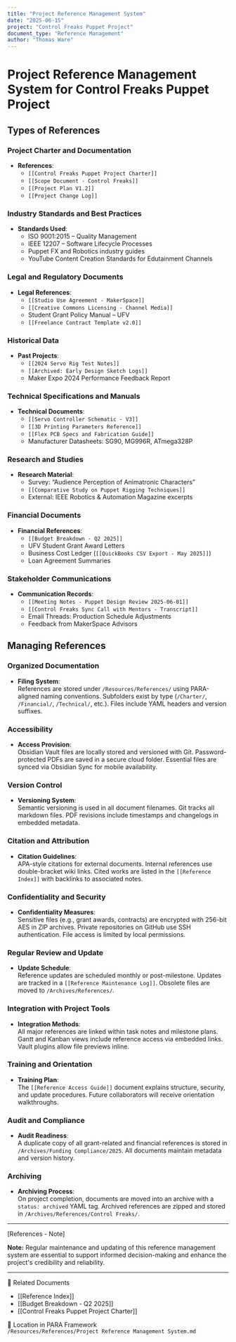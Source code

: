 ```yaml
---
title: "Project Reference Management System"
date: "2025-06-15"
project: "Control Freaks Puppet Project"
document_type: "Reference Management"
author: "Thomas Ware"
---
```


# Project Reference Management System for Control Freaks Puppet Project

## Types of References

### Project Charter and Documentation

- **References**:  
  - `[[Control Freaks Puppet Project Charter]]`  
  - `[[Scope Document - Control Freaks]]`  
  - `[[Project Plan V1.2]]`  
  - `[[Project Change Log]]`

### Industry Standards and Best Practices

- **Standards Used**:  
  - ISO 9001:2015 – Quality Management  
  - IEEE 12207 – Software Lifecycle Processes  
  - Puppet FX and Robotics industry guides  
  - YouTube Content Creation Standards for Edutainment Channels

### Legal and Regulatory Documents

- **Legal References**:  
  - `[[Studio Use Agreement - MakerSpace]]`  
  - `[[Creative Commons Licensing - Channel Media]]`  
  - Student Grant Policy Manual – UFV  
  - `[[Freelance Contract Template v2.0]]`

### Historical Data

- **Past Projects**:  
  - `[[2024 Servo Rig Test Notes]]`  
  - `[[Archived: Early Design Sketch Logs]]`  
  - Maker Expo 2024 Performance Feedback Report

### Technical Specifications and Manuals

- **Technical Documents**:  
  - `[[Servo Controller Schematic - V3]]`  
  - `[[3D Printing Parameters Reference]]`  
  - `[[Flex PCB Specs and Fabrication Guide]]`  
  - Manufacturer Datasheets: SG90, MG996R, ATmega328P

### Research and Studies

- **Research Material**:  
  - Survey: “Audience Perception of Animatronic Characters”  
  - `[[Comparative Study on Puppet Rigging Techniques]]`  
  - External: IEEE Robotics & Automation Magazine excerpts

### Financial Documents

- **Financial References**:  
  - `[[Budget Breakdown - Q2 2025]]`  
  - UFV Student Grant Award Letters  
  - Business Cost Ledger (`[[QuickBooks CSV Export - May 2025]]`)  
  - Loan Agreement Summaries

### Stakeholder Communications

- **Communication Records**:  
  - `[[Meeting Notes - Puppet Design Review 2025-06-01]]`  
  - `[[Control Freaks Sync Call with Mentors - Transcript]]`  
  - Email Threads: Production Schedule Adjustments  
  - Feedback from MakerSpace Advisors

## Managing References

### Organized Documentation

- **Filing System**:  
  References are stored under `/Resources/References/` using PARA-aligned naming conventions. Subfolders exist by type (`/Charter/`, `/Financial/`, `/Technical/`, etc.). Files include YAML headers and version suffixes.

### Accessibility

- **Access Provision**:  
  Obsidian Vault files are locally stored and versioned with Git. Password-protected PDFs are saved in a secure cloud folder. Essential files are synced via Obsidian Sync for mobile availability.

### Version Control

- **Versioning System**:  
  Semantic versioning is used in all document filenames. Git tracks all markdown files. PDF revisions include timestamps and changelogs in embedded metadata.

### Citation and Attribution

- **Citation Guidelines**:  
  APA-style citations for external documents. Internal references use double-bracket wiki links. Cited works are listed in the `[[Reference Index]]` with backlinks to associated notes.

### Confidentiality and Security

- **Confidentiality Measures**:  
  Sensitive files (e.g., grant awards, contracts) are encrypted with 256-bit AES in ZIP archives. Private repositories on GitHub use SSH authentication. File access is limited by local permissions.

### Regular Review and Update

- **Update Schedule**:  
  Reference updates are scheduled monthly or post-milestone. Updates are tracked in a `[[Reference Maintenance Log]]`. Obsolete files are moved to `/Archives/References/`.

### Integration with Project Tools

- **Integration Methods**:  
  All major references are linked within task notes and milestone plans. Gantt and Kanban views include reference access via embedded links. Vault plugins allow file previews inline.

### Training and Orientation

- **Training Plan**:  
  The `[[Reference Access Guide]]` document explains structure, security, and update procedures. Future collaborators will receive orientation walkthroughs.

### Audit and Compliance

- **Audit Readiness**:  
  A duplicate copy of all grant-related and financial references is stored in `/Archives/Funding Compliance/2025`. All documents maintain metadata and version history.

### Archiving

- **Archiving Process**:  
  On project completion, documents are moved into an archive with a `status: archived` YAML tag. Archived references are zipped and stored in `/Archives/References/Control Freaks/`.

---
[References - Note]

**Note:** Regular maintenance and updating of this reference management system are essential to support informed decision-making and enhance the project's credibility and reliability.

---

🔗 Related Documents  
- [[Reference Index]]  
- [[Budget Breakdown - Q2 2025]]  
- [[Control Freaks Puppet Project Charter]]

📁 Location in PARA Framework  
`/Resources/References/Project Reference Management System.md`
